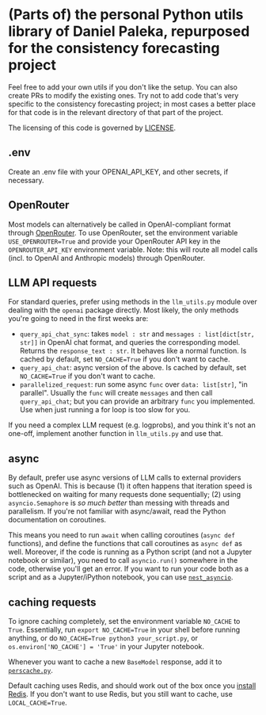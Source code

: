# (Parts of) the personal Python utils library of Daniel Paleka, repurposed for the consistency forecasting project
Feel free to add your own utils if you don't like the setup. You can also create PRs to modify the existing ones.
Try not to add code that's very specific to the consistency forecasting project; in most cases a better place for that code is in the relevant directory of that part of the project.

The licensing of this code is governed by [LICENSE](LICENSE).

## .env
Create an .env file with your OPENAI_API_KEY, and other secrets, if necessary.

## OpenRouter
Most models can alternatively be called in OpenAI-compliant format through [OpenRouter](https://openrouter.ai/).
To use OpenRouter, set the environment variable `USE_OPENROUTER=True` and provide your OpenRouter API key in the `OPENROUTER_API_KEY` environment variable. Note: this will route all model calls (incl. to OpenAI and Anthropic models) through OpenRouter.

## LLM API requests
For standard queries, prefer using methods in the `llm_utils.py` module over dealing with the `openai` package directly.
Most likely, the only methods you're going to need in the first weeks are:
- `query_api_chat_sync`: takes `model : str` and `messages : list[dict[str, str]]` in OpenAI chat format, and queries the corresponding model. Returns the `response_text : str`. It behaves like a normal function. Is cached by default, set `NO_CACHE=True` if you don't want to cache.
- `query_api_chat`: async version of the above. Is cached by default, set `NO_CACHE=True` if you don't want to cache.
- `parallelized_request`: run some async `func` over `data: list[str]`, "in parallel". Usually the `func` will create `messages` and then call `query_api_chat`; but you can provide an arbitrary `func` you implemented. Use when just running a for loop is too slow for you.

If you need a complex LLM request (e.g. logprobs), and you think it's not an one-off, implement another function in `llm_utils.py` and use that.

## async
By default, prefer use async versions of LLM calls to external providers such as OpenAI.
This is because (1) it often happens that iteration speed is bottlenecked on waiting for many requests done sequentially;
(2) using `asyncio.Semaphore` is *so much better* than messing with threads and parallelism.
If you're not familiar with async/await, read the Python documentation on coroutines.

This means you need to run `await` when calling coroutines (`async def` functions), and define the functions that call coroutines as `async def` as well.
Moreover, if the code is running as a Python script (and not a Jupyter notebook or similar), you need to call `asyncio.run()` somewhere in the code, otherwise you'll get an error.
If you want to run your code both as a script and as a Jupyter/iPython notebook, you can use [`nest_asyncio`](https://github.com/erdewit/nest_asyncio).

## caching requests
To ignore caching completely, set the environment variable `NO_CACHE` to `True`.
Essentially, run `export NO_CACHE=True` in your shell before running anything, 
or do `NO_CACHE=True python3 your_script.py`, or `os.environ['NO_CACHE'] = 'True'` in your Jupyter notebook.

Whenever you want to cache a new `BaseModel` response, add it to [`perscache.py`](perscache.py).

Default caching uses Redis, and should work out of the box once you [install Redis](https://redis.io/docs/install/install-redis/).
If you don't want to use Redis, but you still want to cache, use `LOCAL_CACHE=True`.
